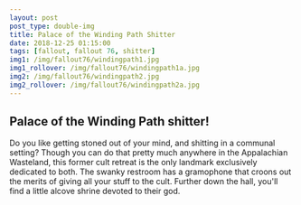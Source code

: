 ```yaml
---
layout: post
post_type: double-img
title: Palace of the Winding Path Shitter
date: 2018-12-25 01:15:00
tags: [fallout, fallout 76, shitter]
img1: /img/fallout76/windingpath1.jpg
img1_rollover: /img/fallout76/windingpath1a.jpg
img2: /img/fallout76/windingpath2.jpg
img2_rollover: /img/fallout76/windingpath2a.jpg
---
```

## Palace of the Winding Path shitter!

Do you like getting stoned out of your mind, and shitting in a communal setting? Though you can do that pretty much anywhere in the Appalachian Wasteland, this former cult retreat is the only landmark exclusively dedicated to both. The swanky restroom has a gramophone that croons out the merits of giving all your stuff to the cult. Further down the hall, you'll find a little alcove shrine devoted to their god.
